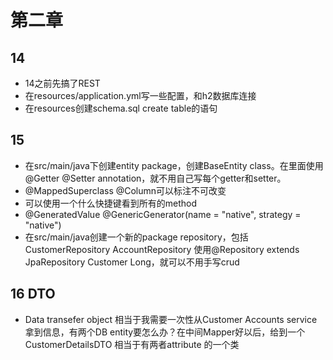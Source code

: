 # 第二章

## 14
- 14之前先搞了REST
- 在resources/application.yml写一些配置，和h2数据库连接
- 在resources创建schema.sql create table的语句

## 15
- 在src/main/java下创建entity package，创建BaseEntity class。在里面使用@Getter @Setter annotation，就不用自己写每个getter和setter。
- @MappedSuperclass @Column可以标注不可改变
- 可以使用一个什么快捷键看到所有的method
- @GeneratedValue @GenericGenerator(name = "native", strategy = "native")
- 在src/main/java创建一个新的package repository，包括CustomerRepository AccountRepository 使用@Repository extends JpaRepository Customer Long，就可以不用手写crud

## 16 DTO
- Data transefer object 相当于我需要一次性从Customer Accounts service拿到信息，有两个DB entity要怎么办？在中间Mapper好以后，给到一个CustomerDetailsDTO 相当于有两者attribute
的一个类